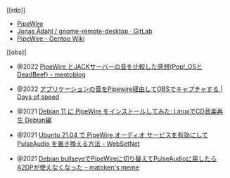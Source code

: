 [[rdp]]

- [PipeWire](https://pipewire.org/)
- [Jonas Ådahl / gnome-remote-desktop · GitLab](https://gitlab.gnome.org/jadahl/gnome-remote-desktop)
- [PipeWire - Gentoo Wiki](https://wiki.gentoo.org/wiki/PipeWire)

[[obs]]
- @2022 [PipeWire とJACKサーバーの音を比較した感想(Pop!_OSとDeadBeef) - meotoblog](https://www.gustavprogress.com/pipewire-%E3%81%A8jack%E3%82%B5%E3%83%BC%E3%83%90%E3%83%BC%E3%81%AE%E9%9F%B3%E3%82%92%E6%AF%94%E8%BC%83%E3%81%97%E3%81%9F%E6%84%9F%E6%83%B3pop_os%E3%81%A8deadbeef/)
- @2022 [アプリケーションの音をPipewire経由してOBSでキャプチャする | Days of speed](https://www.nofuture.tv/capture-app-sounds-with-obs-via-pipewire)

- @2021 [Debian 11 に PipeWire をインストールしてみた: LinuxでCD音楽再生 Debian編](http://kanzou5.seesaa.net/article/483841659.html)
- @2021 [Ubuntu 21.04 で PipeWire オーディオ サービスを有効にして PulseAudio を置き換える方法 - WebSetNet](https://websetnet.net/ja/how-to-enable-pipewire-audio-service-to-replace-pulseaudio-in-ubuntu-21-04/)
- @2021 [Debian bullseyeでPipeWireに切り替えてPulseAudioに戻したらA2DPが使えなくなった – matoken's meme](https://matoken.org/blog/2021/12/16/debian-bullseye-can-no-longer-use-a2dp/)
